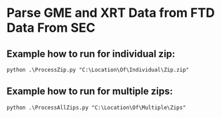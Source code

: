 # Parse GME and XRT Data from FTD Data From SEC

## Example how to run for individual zip:
`python .\ProcessZip.py "C:\Location\Of\Individual\Zip.zip"`

## Example how to run for multiple zips:
`python .\ProcessAllZips.py "C:\Location\Of\Multiple\Zips"`
